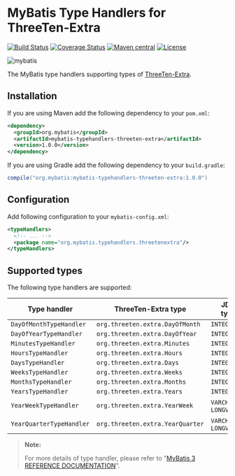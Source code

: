 # MyBatis Type Handlers for ThreeTen-Extra

[![Build Status](https://travis-ci.org/mybatis/typehandlers-threeten-extra.svg?branch=master)](https://travis-ci.org/mybatis/typehandlers-threeten-extra)
[![Coverage Status](https://coveralls.io/repos/github/mybatis/typehandlers-threeten-extra/badge.svg?branch=master)](https://coveralls.io/github/mybatis/typehandlers-threeten-extra?branch=master)
[![Maven central](https://maven-badges.herokuapp.com/maven-central/org.mybatis/mybatis-typehandlers-threeten-extra/badge.svg)](https://maven-badges.herokuapp.com/maven-central/org.mybatis/mybatis-typehandlers-threeten-extra)
[![License](http://img.shields.io/:license-apache-brightgreen.svg)](http://www.apache.org/licenses/LICENSE-2.0.html)

![mybatis](http://mybatis.github.io/images/mybatis-logo.png)

The MyBatis type handlers supporting types of [ThreeTen-Extra](http://www.threeten.org/threeten-extra/).

## Installation

If you are using Maven add the following dependency to your `pom.xml`:

```xml
<dependency>
  <groupId>org.mybatis</groupId>
  <artifactId>mybatis-typehandlers-threeten-extra</artifactId>
  <version>1.0.0</version>
</dependency>
```

If you are using Gradle add the following dependency to your `build.gradle`:

```groovy
compile("org.mybatis:mybatis-typehandlers-threeten-extra:1.0.0")
```

## Configuration

Add following configuration to your `mybatis-config.xml`:

```xml
<typeHandlers>
  <!-- ... -->
  <package name="org.mybatis.typehandlers.threetenextra"/>
</typeHandlers>
```

## Supported types

The following type handlers are supported:

| Type handler | ThreeTen-Extra type | JDBC types |
| ------------ | ------------------- | ---------- |
| `DayOfMonthTypeHandler` | `org.threeten.extra.DayOfMonth` | `INTEGER` |
| `DayOfYearTypeHandler` | `org.threeten.extra.DayOfYear` | `INTEGER` |
| `MinutesTypeHandler` | `org.threeten.extra.Minutes` | `INTEGER` |
| `HoursTypeHandler` | `org.threeten.extra.Hours` | `INTEGER` |
| `DaysTypeHandler` | `org.threeten.extra.Days` | `INTEGER` |
| `WeeksTypeHandler` | `org.threeten.extra.Weeks` | `INTEGER` |
| `MonthsTypeHandler` | `org.threeten.extra.Months` | `INTEGER` |
| `YearsTypeHandler` | `org.threeten.extra.Years` | `INTEGER` |
| `YearWeekTypeHandler` | `org.threeten.extra.YearWeek` | `VARCHAR` or `LONGVARCHAR` |
| `YearQuarterTypeHandler` | `org.threeten.extra.YearQuarter` | `VARCHAR` or `LONGVARCHAR` |

> **Note:**
>
> For more details of type handler, please refer to "[MyBatis 3 REFERENCE DOCUMENTATION](http://www.mybatis.org/mybatis-3/configuration.html#typeHandlers)".